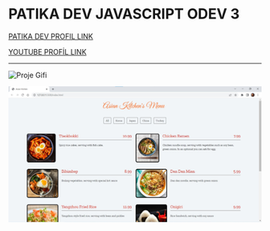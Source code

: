 # PATIKA DEV JAVASCRIPT ODEV 3
[PATIKA DEV PROFIL LINK](https://app.patika.dev/razumihin)

[YOUTUBE PROFİL LINK](https://www.youtube.com/c/TayfunTp)

---

 ![Proje Gifi](gif/gif.gif)

 ![Proje Görseli](img/ProjeGorseli.jpg)